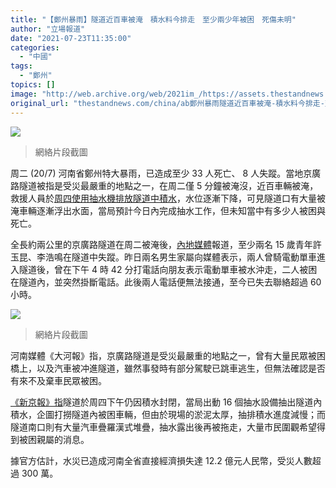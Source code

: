 ```yaml
---
title: "【鄭州暴雨】隧道近百車被淹　積水料今排走　至少兩少年被困　死傷未明"
author: "立場報道"
date: "2021-07-23T11:35:00"
categories:
  - "中國"
tags:
  - "鄭州"
topics: []
image: "http://web.archive.org/web/2021im_/https://assets.thestandnews.com/media/photos/a.png"
original_url: "thestandnews.com/china/ab鄭州暴雨隧道近百車被淹-積水料今排走-至少兩少年被困-死傷未明"
---
```

![](http://web.archive.org/web/2021im_/https://assets.thestandnews.com/media/photos/a.png)
> 網絡片段截圖

周二 (20/7) 河南省鄭州特大暴雨，已造成至少 33 人死亡、 8 人失蹤。當地京廣路隧道被指是受災最嚴重的地點之一，在周二僅 5 分鐘被淹沒，近百車輛被淹，救援人員於[周四使用抽水機排放隧道中積水](http://web.archive.org/web/20211229132406/https://baijiahao.baidu.com/s?id=1706040913882890921)，水位逐漸下降，可見隧道口有大量被淹車輛逐漸浮出水面，當局預計今日內完成抽水工作，但未知當中有多少人被困與死亡。

全長約兩公里的京廣路隧道在周二被淹後，[內地媒體](http://web.archive.org/web/20211229132406/https://news.sina.com.cn/c/2021-07-22/doc-ikqciyzk7002212.shtml)報道，至少兩名 15 歲青年許玉昆、李浩鳴在隧道中失蹤。昨日兩名男生家屬向媒體表示，兩人曾騎電動單車進入隧道後，曾在下午 4 時 42 分打電話向朋友表示電動單車被水沖走，二人被困在隧道內，並突然掛斷電話。此後兩人電話便無法接通，至今已失去聯絡超過 60 小時。

![](http://web.archive.org/web/2021im_/https://assets.thestandnews.com/media/photos/s_bCBPFQm.png)
> 網絡片段截圖

河南媒體《大河報》指，京廣路隧道是受災最嚴重的地點之一，曾有大量民眾被困橋上，以及汽車被冲進隧道，雖然事發時有部分駕駛已跳車逃生，但無法確認是否有來不及棄車民眾被困。

[《新京報》指](http://web.archive.org/web/20211229132406/https://news.sina.com.cn/c/2021-07-23/doc-ikqcfnca8496294.shtml)隧道於周四下午仍因積水封閉，當局出動 16 個抽水設備抽出隧道內積水，企圖打撈隧道內被困車輛，但由於現場的淤泥太厚，抽排積水進度減慢；而隧道南口則有大量汽車疊羅漢式堆疊，抽水露出後再被拖走，大量市民圍觀希望得到被困親屬的消息。

據官方估計，水災已造成河南全省直接經濟損失達 12.2 億元人民幣，受災人數超過 300 萬。